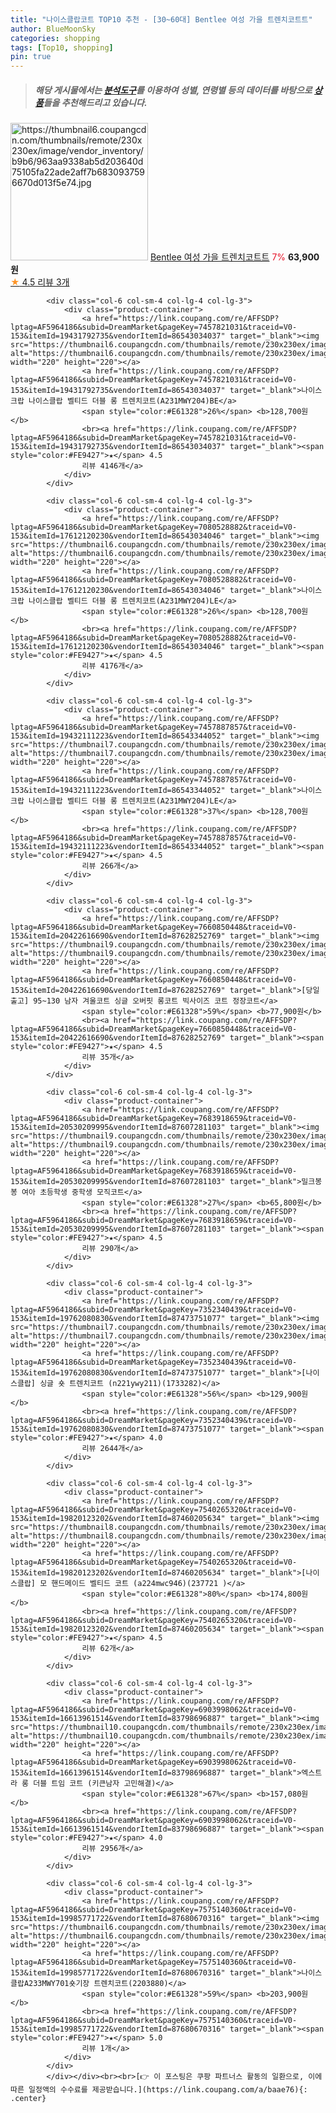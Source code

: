 ```yaml
---
title: "나이스클랍코트 TOP10 추천 - [30~60대] Bentlee 여성 가을 트렌치코트트"
author: BlueMoonSky
categories: shopping
tags: [Top10, shopping]
pin: true
---
```


> ##### 해당 게시물에서는 [**분석도구**](https://itemscout.io/)를 이용하여 **성별**, **연령별** 등의 데이터를 바탕으로 [**상품**](https://link.coupang.com/a/baae76)들을 추천해드리고 있습니다.
<div class="container"><div class="row">
            <div class="col-6 col-sm-4 col-lg-4 col-lg-3">
                <div class="product-container">
                    <a href="https://link.coupang.com/re/AFFSDP?lptag=AF5964186&subid=DreamMarket&pageKey=7692989218&traceid=V0-153&itemId=20577179663&vendorItemId=87652364670" target="_blank"><img src="https://thumbnail6.coupangcdn.com/thumbnails/remote/230x230ex/image/vendor_inventory/b9b6/963aa9338ab5d203640d75105fa22ade2aff7b6830937596670d013f5e74.jpg" alt="https://thumbnail6.coupangcdn.com/thumbnails/remote/230x230ex/image/vendor_inventory/b9b6/963aa9338ab5d203640d75105fa22ade2aff7b6830937596670d013f5e74.jpg" width="220" height="220"></a>
                    <a href="https://link.coupang.com/re/AFFSDP?lptag=AF5964186&subid=DreamMarket&pageKey=7692989218&traceid=V0-153&itemId=20577179663&vendorItemId=87652364670" target="_blank">Bentlee 여성 가을 트렌치코트트</a>
                    <span style="color:#E61328">7%</span> <b>63,900원</b>
                    <br><a href="https://link.coupang.com/re/AFFSDP?lptag=AF5964186&subid=DreamMarket&pageKey=7692989218&traceid=V0-153&itemId=20577179663&vendorItemId=87652364670" target="_blank"><span style="color:#FE9427">★</span> 4.5
                    리뷰 3개</a>
                </div>
            </div>
            
            <div class="col-6 col-sm-4 col-lg-4 col-lg-3">
                <div class="product-container">
                    <a href="https://link.coupang.com/re/AFFSDP?lptag=AF5964186&subid=DreamMarket&pageKey=7457821031&traceid=V0-153&itemId=19431792735&vendorItemId=86543034037" target="_blank"><img src="https://thumbnail6.coupangcdn.com/thumbnails/remote/230x230ex/image/vendor_inventory/21f6/764a40cc9945a2e5d071af81b7c4ee2b0007d7437abbaed3996b581b8f61.jpg" alt="https://thumbnail6.coupangcdn.com/thumbnails/remote/230x230ex/image/vendor_inventory/21f6/764a40cc9945a2e5d071af81b7c4ee2b0007d7437abbaed3996b581b8f61.jpg" width="220" height="220"></a>
                    <a href="https://link.coupang.com/re/AFFSDP?lptag=AF5964186&subid=DreamMarket&pageKey=7457821031&traceid=V0-153&itemId=19431792735&vendorItemId=86543034037" target="_blank">나이스크랍 나이스클랍 벨티드 더블 롱 트렌치코트(A231MWY204)BE</a>
                    <span style="color:#E61328">26%</span> <b>128,700원</b>
                    <br><a href="https://link.coupang.com/re/AFFSDP?lptag=AF5964186&subid=DreamMarket&pageKey=7457821031&traceid=V0-153&itemId=19431792735&vendorItemId=86543034037" target="_blank"><span style="color:#FE9427">★</span> 4.5
                    리뷰 4146개</a>
                </div>
            </div>
            
            <div class="col-6 col-sm-4 col-lg-4 col-lg-3">
                <div class="product-container">
                    <a href="https://link.coupang.com/re/AFFSDP?lptag=AF5964186&subid=DreamMarket&pageKey=7080528882&traceid=V0-153&itemId=17612120230&vendorItemId=86543034046" target="_blank"><img src="https://thumbnail6.coupangcdn.com/thumbnails/remote/230x230ex/image/vendor_inventory/21f6/764a40cc9945a2e5d071af81b7c4ee2b0007d7437abbaed3996b581b8f61.jpg" alt="https://thumbnail6.coupangcdn.com/thumbnails/remote/230x230ex/image/vendor_inventory/21f6/764a40cc9945a2e5d071af81b7c4ee2b0007d7437abbaed3996b581b8f61.jpg" width="220" height="220"></a>
                    <a href="https://link.coupang.com/re/AFFSDP?lptag=AF5964186&subid=DreamMarket&pageKey=7080528882&traceid=V0-153&itemId=17612120230&vendorItemId=86543034046" target="_blank">나이스크랍 나이스클랍 벨티드 더블 롱 트렌치코트(A231MWY204)LE</a>
                    <span style="color:#E61328">26%</span> <b>128,700원</b>
                    <br><a href="https://link.coupang.com/re/AFFSDP?lptag=AF5964186&subid=DreamMarket&pageKey=7080528882&traceid=V0-153&itemId=17612120230&vendorItemId=86543034046" target="_blank"><span style="color:#FE9427">★</span> 4.5
                    리뷰 4176개</a>
                </div>
            </div>
            
            <div class="col-6 col-sm-4 col-lg-4 col-lg-3">
                <div class="product-container">
                    <a href="https://link.coupang.com/re/AFFSDP?lptag=AF5964186&subid=DreamMarket&pageKey=7457887857&traceid=V0-153&itemId=19432111223&vendorItemId=86543344052" target="_blank"><img src="https://thumbnail7.coupangcdn.com/thumbnails/remote/230x230ex/image/vendor_inventory/4453/4a653428ee6c09955e91b7222cfc18088a39b09a1a10d0c16f805788f0e2.jpg" alt="https://thumbnail7.coupangcdn.com/thumbnails/remote/230x230ex/image/vendor_inventory/4453/4a653428ee6c09955e91b7222cfc18088a39b09a1a10d0c16f805788f0e2.jpg" width="220" height="220"></a>
                    <a href="https://link.coupang.com/re/AFFSDP?lptag=AF5964186&subid=DreamMarket&pageKey=7457887857&traceid=V0-153&itemId=19432111223&vendorItemId=86543344052" target="_blank">나이스크랍 나이스클랍 벨티드 더블 롱 트렌치코트(A231MWY204)LE</a>
                    <span style="color:#E61328">37%</span> <b>128,700원</b>
                    <br><a href="https://link.coupang.com/re/AFFSDP?lptag=AF5964186&subid=DreamMarket&pageKey=7457887857&traceid=V0-153&itemId=19432111223&vendorItemId=86543344052" target="_blank"><span style="color:#FE9427">★</span> 4.5
                    리뷰 266개</a>
                </div>
            </div>
            
            <div class="col-6 col-sm-4 col-lg-4 col-lg-3">
                <div class="product-container">
                    <a href="https://link.coupang.com/re/AFFSDP?lptag=AF5964186&subid=DreamMarket&pageKey=7660850448&traceid=V0-153&itemId=20422616690&vendorItemId=87628252769" target="_blank"><img src="https://thumbnail9.coupangcdn.com/thumbnails/remote/230x230ex/image/vendor_inventory/24e7/94617912c3d7c3e96355c312ce3f9f85f270c9b044071bd67d45059e1109.jpg" alt="https://thumbnail9.coupangcdn.com/thumbnails/remote/230x230ex/image/vendor_inventory/24e7/94617912c3d7c3e96355c312ce3f9f85f270c9b044071bd67d45059e1109.jpg" width="220" height="220"></a>
                    <a href="https://link.coupang.com/re/AFFSDP?lptag=AF5964186&subid=DreamMarket&pageKey=7660850448&traceid=V0-153&itemId=20422616690&vendorItemId=87628252769" target="_blank">[당일출고] 95~130 남자 겨울코트 싱글 오버핏 롱코트 빅사이즈 코트 정장코트</a>
                    <span style="color:#E61328">59%</span> <b>77,900원</b>
                    <br><a href="https://link.coupang.com/re/AFFSDP?lptag=AF5964186&subid=DreamMarket&pageKey=7660850448&traceid=V0-153&itemId=20422616690&vendorItemId=87628252769" target="_blank"><span style="color:#FE9427">★</span> 4.5
                    리뷰 35개</a>
                </div>
            </div>
            
            <div class="col-6 col-sm-4 col-lg-4 col-lg-3">
                <div class="product-container">
                    <a href="https://link.coupang.com/re/AFFSDP?lptag=AF5964186&subid=DreamMarket&pageKey=7683918659&traceid=V0-153&itemId=20530209995&vendorItemId=87607281103" target="_blank"><img src="https://thumbnail9.coupangcdn.com/thumbnails/remote/230x230ex/image/vendor_inventory/8caf/8fb721eaf63003415b99755a1f0b752f15bcfe52d8ae66f6df5844a146ee.jpg" alt="https://thumbnail9.coupangcdn.com/thumbnails/remote/230x230ex/image/vendor_inventory/8caf/8fb721eaf63003415b99755a1f0b752f15bcfe52d8ae66f6df5844a146ee.jpg" width="220" height="220"></a>
                    <a href="https://link.coupang.com/re/AFFSDP?lptag=AF5964186&subid=DreamMarket&pageKey=7683918659&traceid=V0-153&itemId=20530209995&vendorItemId=87607281103" target="_blank">밀크봉봉 여아 초등학생 중학생 모직코트</a>
                    <span style="color:#E61328">27%</span> <b>65,800원</b>
                    <br><a href="https://link.coupang.com/re/AFFSDP?lptag=AF5964186&subid=DreamMarket&pageKey=7683918659&traceid=V0-153&itemId=20530209995&vendorItemId=87607281103" target="_blank"><span style="color:#FE9427">★</span> 4.5
                    리뷰 290개</a>
                </div>
            </div>
            
            <div class="col-6 col-sm-4 col-lg-4 col-lg-3">
                <div class="product-container">
                    <a href="https://link.coupang.com/re/AFFSDP?lptag=AF5964186&subid=DreamMarket&pageKey=7352340439&traceid=V0-153&itemId=19762080830&vendorItemId=87473751077" target="_blank"><img src="https://thumbnail7.coupangcdn.com/thumbnails/remote/230x230ex/image/vendor_inventory/4a9e/2dbc4e9870c72ff1d3e49ddbcac38bd7e2a852b403696f274651d5b8042a.jpg" alt="https://thumbnail7.coupangcdn.com/thumbnails/remote/230x230ex/image/vendor_inventory/4a9e/2dbc4e9870c72ff1d3e49ddbcac38bd7e2a852b403696f274651d5b8042a.jpg" width="220" height="220"></a>
                    <a href="https://link.coupang.com/re/AFFSDP?lptag=AF5964186&subid=DreamMarket&pageKey=7352340439&traceid=V0-153&itemId=19762080830&vendorItemId=87473751077" target="_blank">[나이스클랍] 싱글 숏 트렌치코트 (n221ywy211)(1733282)</a>
                    <span style="color:#E61328">56%</span> <b>129,900원</b>
                    <br><a href="https://link.coupang.com/re/AFFSDP?lptag=AF5964186&subid=DreamMarket&pageKey=7352340439&traceid=V0-153&itemId=19762080830&vendorItemId=87473751077" target="_blank"><span style="color:#FE9427">★</span> 4.0
                    리뷰 2644개</a>
                </div>
            </div>
            
            <div class="col-6 col-sm-4 col-lg-4 col-lg-3">
                <div class="product-container">
                    <a href="https://link.coupang.com/re/AFFSDP?lptag=AF5964186&subid=DreamMarket&pageKey=7540265320&traceid=V0-153&itemId=19820123202&vendorItemId=87460205634" target="_blank"><img src="https://thumbnail8.coupangcdn.com/thumbnails/remote/230x230ex/image/vendor_inventory/5288/d51bf12b2721f11ed5ccb7a794cff402b261ab971fbb031d3c0a178988a0.jpg" alt="https://thumbnail8.coupangcdn.com/thumbnails/remote/230x230ex/image/vendor_inventory/5288/d51bf12b2721f11ed5ccb7a794cff402b261ab971fbb031d3c0a178988a0.jpg" width="220" height="220"></a>
                    <a href="https://link.coupang.com/re/AFFSDP?lptag=AF5964186&subid=DreamMarket&pageKey=7540265320&traceid=V0-153&itemId=19820123202&vendorItemId=87460205634" target="_blank">[나이스클랍] 모 핸드메이드 벨티드 코트 (a224mwc946)(237721 )</a>
                    <span style="color:#E61328">80%</span> <b>174,800원</b>
                    <br><a href="https://link.coupang.com/re/AFFSDP?lptag=AF5964186&subid=DreamMarket&pageKey=7540265320&traceid=V0-153&itemId=19820123202&vendorItemId=87460205634" target="_blank"><span style="color:#FE9427">★</span> 4.5
                    리뷰 62개</a>
                </div>
            </div>
            
            <div class="col-6 col-sm-4 col-lg-4 col-lg-3">
                <div class="product-container">
                    <a href="https://link.coupang.com/re/AFFSDP?lptag=AF5964186&subid=DreamMarket&pageKey=6903998062&traceid=V0-153&itemId=16613961514&vendorItemId=83798696887" target="_blank"><img src="https://thumbnail10.coupangcdn.com/thumbnails/remote/230x230ex/image/vendor_inventory/ffb0/1a6cf5d52d4469b643b3ef151b54899a91bdf7bdce145855f89edce4f888.jpg" alt="https://thumbnail10.coupangcdn.com/thumbnails/remote/230x230ex/image/vendor_inventory/ffb0/1a6cf5d52d4469b643b3ef151b54899a91bdf7bdce145855f89edce4f888.jpg" width="220" height="220"></a>
                    <a href="https://link.coupang.com/re/AFFSDP?lptag=AF5964186&subid=DreamMarket&pageKey=6903998062&traceid=V0-153&itemId=16613961514&vendorItemId=83798696887" target="_blank">엑스트라 롱 더블 트임 코트 (키큰남자 고민해결)</a>
                    <span style="color:#E61328">67%</span> <b>157,080원</b>
                    <br><a href="https://link.coupang.com/re/AFFSDP?lptag=AF5964186&subid=DreamMarket&pageKey=6903998062&traceid=V0-153&itemId=16613961514&vendorItemId=83798696887" target="_blank"><span style="color:#FE9427">★</span> 4.0
                    리뷰 2956개</a>
                </div>
            </div>
            
            <div class="col-6 col-sm-4 col-lg-4 col-lg-3">
                <div class="product-container">
                    <a href="https://link.coupang.com/re/AFFSDP?lptag=AF5964186&subid=DreamMarket&pageKey=7575140360&traceid=V0-153&itemId=19985771722&vendorItemId=87680670316" target="_blank"><img src="https://thumbnail6.coupangcdn.com/thumbnails/remote/230x230ex/image/vendor_inventory/80ae/7d754d3d73da7b042ae5d08b7091294565fa9e4ec4afb35a5ed1314e6351.jpg" alt="https://thumbnail6.coupangcdn.com/thumbnails/remote/230x230ex/image/vendor_inventory/80ae/7d754d3d73da7b042ae5d08b7091294565fa9e4ec4afb35a5ed1314e6351.jpg" width="220" height="220"></a>
                    <a href="https://link.coupang.com/re/AFFSDP?lptag=AF5964186&subid=DreamMarket&pageKey=7575140360&traceid=V0-153&itemId=19985771722&vendorItemId=87680670316" target="_blank">나이스클랍A233MWY701숏기장 트렌치코트(2203880)</a>
                    <span style="color:#E61328">59%</span> <b>203,900원</b>
                    <br><a href="https://link.coupang.com/re/AFFSDP?lptag=AF5964186&subid=DreamMarket&pageKey=7575140360&traceid=V0-153&itemId=19985771722&vendorItemId=87680670316" target="_blank"><span style="color:#FE9427">★</span> 5.0
                    리뷰 1개</a>
                </div>
            </div>
            </div></div><br><br>[👉 이 포스팅은 쿠팡 파트너스 활동의 일환으로, 이에 따른 일정액의 수수료를 제공받습니다.](https://link.coupang.com/a/baae76){: .center}